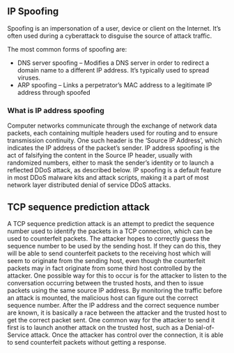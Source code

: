 ## IP Spoofing
Spoofing is an impersonation of a user, device or client on the Internet. It’s often used during a cyberattack to disguise the source of attack traffic.

The most common forms of spoofing are:
* DNS server spoofing – Modifies a DNS server in order to redirect a domain name to a different IP address. It’s typically used to spread viruses.
* ARP spoofing – Links a perpetrator’s MAC address to a legitimate IP address through spoofed

### What is IP address spoofing
Computer networks communicate through the exchange of network data packets, each containing multiple headers used for routing and to ensure transmission continuity. One such header is the ‘Source IP Address’, which indicates the IP address of the packet’s sender. IP address spoofing is the act of falsifying the content in the Source IP header, usually with randomized numbers, either to mask the sender’s identity or to launch a reflected DDoS attack, as described below. IP spoofing is a default feature in most DDoS malware kits and attack scripts, making it a part of most network layer distributed denial of service DDoS attacks.

## TCP sequence prediction attack
A TCP sequence prediction attack is an attempt to predict the sequence number used to identify the packets in a TCP connection, which can be used to counterfeit packets. The attacker hopes to correctly guess the sequence number to be used by the sending host. If they can do this, they will be able to send counterfeit packets to the receiving host which will seem to originate from the sending host, even though the counterfeit packets may in fact originate from some third host controlled by the attacker. One possible way for this to occur is for the attacker to listen to the conversation occurring between the trusted hosts, and then to issue packets using the same source IP address. By monitoring the traffic before an attack is mounted, the malicious host can figure out the correct sequence number. After the IP address and the correct sequence number are known, it is basically a race between the attacker and the trusted host to get the correct packet sent. One common way for the attacker to send it first is to launch another attack on the trusted host, such as a Denial-of-Service attack. Once the attacker has control over the connection, it is able to send counterfeit packets without getting a response.